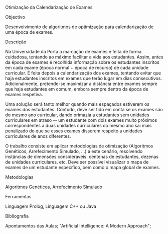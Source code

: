 Otimização da Calendarização de Exames

Objectivo

Desenvolvimento de algoritmos de optimização para calendarização de uma época de exames.

 

Descrição

Na Universidade da Porta a marcação de exames é feita de forma cuidadosa, tentando ao máximo facilitar a vida aos estudantes. Assim, antes da época de exames é recolhida informação sobre os estudantes inscritos em cada exame (época normal + época de recurso) de cada unidade curricular. É feita depois a calendarização dos exames, tentando evitar que haja estudantes inscritos em exames que terão lugar em dias consecutivos. Adicionalmente, pretende-se maximizar a distância entre exames sempre que haja estudantes em comum, embora sempre dentro da época de exames respetiva.

Uma solução será tanto melhor quando mais espaçados estiverem os exames dos estudantes. Contudo, deve ser tido em conta se os exames são do mesmo ano curricular, dando primazia a estudantes sem unidades curriculares em atraso -- um estudante com dois exames muito próximos correspondentes a duas unidades curriculares do mesmo ano sai mais penalizado do que se esses exames disserem respeito a unidades curriculares de anos diferentes.

O trabalho consiste em aplicar metodologias de otimização (Algoritmos Genéticos, Arrefecimento Simulado, ...) a este cenário, resolvendo instâncias de dimensões consideráveis: centenas de estudantes, dezenas de unidades curriculares, etc. Deve ser possível visualizar o mapa de exames de um estudante específico, bem como o mapa global de exames.

 

Metodologias

 Algoritmos Genéticos, Arrefecimento Simulado

 

Ferramentas

Linguagem Prolog, Linguagem C++ ou Java

 

Bibliografia

Apontamentos das Aulas; "Artificial Intelligence: A Modern Approach";
